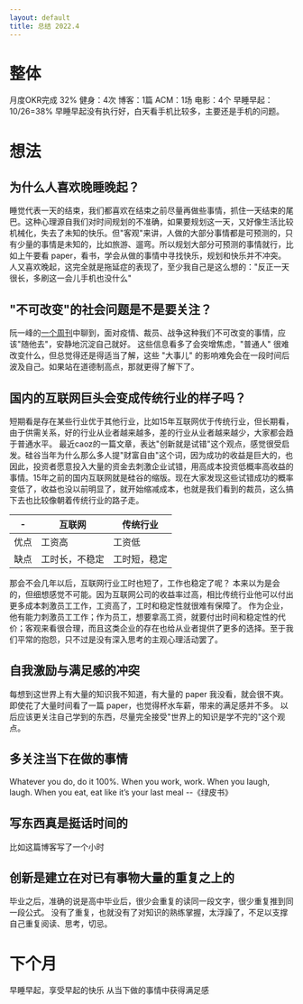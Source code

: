 ```yaml
---
layout: default
title: 总结 2022.4
---
```


# 整体
月度OKR完成 32%
健身：4次
博客：1篇
ACM：1场
电影：4个
早睡早起：10/26=38%
早睡早起没有执行好，白天看手机比较多，主要还是手机的问题。

# 想法
## 为什么人喜欢晚睡晚起？
睡觉代表一天的结束，我们都喜欢在结束之前尽量再做些事情，抓住一天结束的尾巴。这种心理源自我们对时间规划的不准确，如果要规划这一天，又好像生活比较机械化，失去了未知的快乐。但"客观"来讲，人做的大部分事情都是可预测的，只有少量的事情是未知的，比如旅游、遛弯。所以规划大部分可预测的事情就行，比如上午要看 paper，看书，学会从做的事情中寻找快乐，规划和快乐并不冲突。
人又喜欢晚起，这完全就是拖延症的表现了，至少我自己是这么想的："反正一天很长，多刷这一会儿手机也没什么"

## "不可改变"的社会问题是不是要关注？
阮一峰的[一个周刊](https://www.ruanyifeng.com/blog/2022/04/weekly-issue-204.html)中聊到，面对疫情、裁员、战争这种我们不可改变的事情，应该"随他去"，安静地沉淀自己就好。 这些信息看多了会突增焦虑，"普通人" 很难改变什么，但总觉得还是得适当了解，这些 "大事儿" 的影响难免会在一段时间后波及自己。如果站在道德制高点，那就更得了解下了。

## 国内的互联网巨头会变成传统行业的样子吗？
短期看是存在某些行业优于其他行业，比如15年互联网优于传统行业，但长期看，由于供需关系，好的行业从业者越来越多，差的行业从业者越来越少，大家都会趋于普通水平。
最近caoz的一篇文章，表达"创新就是试错"这个观点，感觉很受启发。硅谷当年为什么那么多人提"财富自由"这个词，因为成功的收益是巨大的，也因此，投资者愿意投入大量的资金去刺激企业试错，用高成本投资低概率高收益的事情。15年之前的国内互联网就是硅谷的缩版。现在大家发现这些试错成功的概率变低了，收益也没以前明显了，就开始缩减成本，也就是我们看到的裁员，这么搞下去也比较像朝着传统行业的路子走。

|-| 互联网 | 传统行业|
|----|----|----|
|优点| 工资高|工资低 |
|缺点| 工时长，不稳定|工时短，稳定|

那会不会几年以后，互联网行业工时也短了，工作也稳定了呢？
本来以为是会的，但细想感觉不可能。因为互联网公司的收益率过高，相比传统行业他可以付出更多成本刺激员工工作，工资高了，工时和稳定性就很难有保障了。
作为企业，他有能力刺激员工工作；作为员工，想要拿高工资，就要付出时间和稳定性的代价；客观来看很合理，而且这类企业的存在也给从业者提供了更多的选择。至于我们平常的抱怨，只不过是没有深入思考的主观心理活动罢了。

## 自我激励与满足感的冲突
每想到这世界上有大量的知识我不知道，有大量的 paper 我没看，就会很不爽。
即使花了大量时间看了一篇 paper，也觉得杯水车薪，带来的满足感并不多。
以后应该更关注自己学到的东西，尽量完全接受"世界上的知识是学不完的"这个观点。

## 多关注当下在做的事情
Whatever you do, do it 100%. When you work, work. When you laugh, laugh. When you eat, eat like it’s your last meal
--《绿皮书》

## 写东西真是挺话时间的
比如这篇博客写了一个小时

## 创新是建立在对已有事物大量的重复之上的
毕业之后，准确的说是高中毕业后，很少会重复的读同一段文字，很少重复推到同一段公式。
没有了重复，也就没有了对知识的熟练掌握，太浮躁了，不足以支撑自己重复阅读、思考，切忌。

# 下个月
早睡早起，享受早起的快乐
从当下做的事情中获得满足感